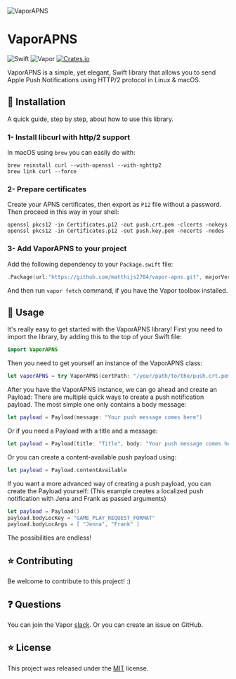 ![VaporAPNS](https://cloud.githubusercontent.com/assets/4346200/19014987/344c5014-87fb-11e6-8727-3a687117c17e.png)

# VaporAPNS

![Swift](http://img.shields.io/badge/swift-3.0-brightgreen.svg)
![Vapor](https://img.shields.io/badge/Vapor-1.0-green.svg)
[![Crates.io](https://img.shields.io/crates/l/rustc-serialize.svg?maxAge=2592000)]()

VaporAPNS is a simple, yet elegant, Swift library that allows you to send Apple Push Notifications using HTTP/2 protocol in Linux & macOS.

## 🔧 Installation

A quick guide, step by step, about how to use this library.

### 1- Install libcurl with http/2 support

In macOS using `brew` you can easily do with:

```shell
brew reinstall curl --with-openssl --with-nghttp2
brew link curl --force
```

### 2- Prepare certificates

Create your APNS certificates, then export as `P12` file without a password. Then proceed in this way in your shell:

```shell
openssl pkcs12 -in Certificates.p12 -out push.crt.pem -clcerts -nokeys
openssl pkcs12 -in Certificates.p12 -out push.key.pem -nocerts -nodes
```

### 3- Add VaporAPNS to your project

Add the following dependency to your `Package.swift` file:

```swift
.Package(url:"https://github.com/matthijs2704/vapor-apns.git", majorVersion: 0, minor: 1)
```

And then run `vapor fetch` command, if you have the Vapor toolbox installed.

## 🚀 Usage

It's really easy to get started with the VaporAPNS library! First you need to import the library, by adding this to the top of your Swift file:
```swift
import VaporAPNS
```

Then you need to get yourself an instance of the VaporAPNS class:
```swift
let vaporAPNS = try VaporAPNS(certPath: "/your/path/to/the/push.crt.pem", keyPath: "/your/path/to/the/push.key.pem")
```

After you have the VaporAPNS instance, we can go ahead and create an Payload:
There are multiple quick ways to create a push notification payload. The most simple one only contains a body message:
```swift
let payload = Payload(message: "Your push message comes here")
```
Or if you need a Payload with a title and a message:
```swift
let payload = Payload(title: "Title", body: "Your push message comes here")
```
Or you can create a content-available push payload using:
```swift
let payload = Payload.contentAvailable
```

If you want a more advanced way of creating a push payload, you can create the Payload yourself:
(This example creates a localized push notification with Jena and Frank as passed arguments)
```swift
let payload = Payload()
payload.bodyLocKey = "GAME_PLAY_REQUEST_FORMAT"
payload.bodyLocArgs = [ "Jenna", "Frank" ]
```
The possibilities are endless!

## ⭐ Contributing

Be welcome to contribute to this project! :)

## ❓ Questions

You can join the Vapor [slack](http://vapor.team). Or you can create an issue on GitHub.

## ⭐ License

This project was released under the [MIT](LICENSE.md) license.
